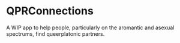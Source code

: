 # QPRConnections
A WIP app to help people, particularly on the aromantic and asexual spectrums, find queerplatonic partners.
